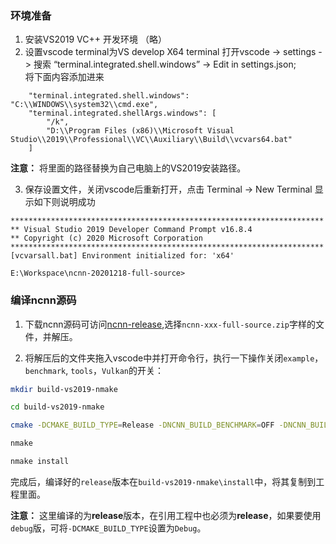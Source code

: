 

### 环境准备
1. 安装VS2019 VC++ 开发环境 （略）
2. 设置vscode terminal为VS develop X64 terminal
打开vscode -> settings -> 搜索 “terminal.integrated.shell.windows” -> Edit in settings.json;         
将下面内容添加进来          

```
    "terminal.integrated.shell.windows": "C:\\WINDOWS\\system32\\cmd.exe",
    "terminal.integrated.shellArgs.windows": [
        "/k",
        "D:\\Program Files (x86)\\Microsoft Visual Studio\\2019\\Professional\\VC\\Auxiliary\\Build\\vcvars64.bat"
    ]
```               

**注意：** 将里面的路径替换为自己电脑上的VS2019安装路径。            
       
3. 保存设置文件，关闭vscode后重新打开，点击 Terminal -> New Terminal 显示如下则说明成功               

```
**********************************************************************
** Visual Studio 2019 Developer Command Prompt v16.8.4
** Copyright (c) 2020 Microsoft Corporation
**********************************************************************
[vcvarsall.bat] Environment initialized for: 'x64'

E:\Workspace\ncnn-20201218-full-source>
```

### 编译ncnn源码
1. 下载ncnn源码可访问[ncnn-release](https://github.com/Tencent/ncnn/releases),选择`ncnn-xxx-full-source.zip`字样的文件，并解压。               

2. 将解压后的文件夹拖入vscode中并打开命令行，执行一下操作关闭`example`，`benchmark`, `tools`，`Vulkan`的开关：               

```sh
mkdir build-vs2019-nmake 

cd build-vs2019-nmake

cmake -DCMAKE_BUILD_TYPE=Release -DNCNN_BUILD_BENCHMARK=OFF -DNCNN_BUILD_TOOLS=OFF -DNCNN_BUILD_EXAMPLES=OFF -DNCNN_VULKAN=OFF -DNCNN_BUILD_TESTS=OFF -G "NMake Makefiles"  ..

nmake

nmake install
```               

完成后，编译好的`release`版本在`build-vs2019-nmake\install`中，将其复制到工程里面。

**注意：** 这里编译的为**release**版本，在引用工程中也必须为**release**，如果要使用`debug`版，可将`-DCMAKE_BUILD_TYPE`设置为`Debug`。

